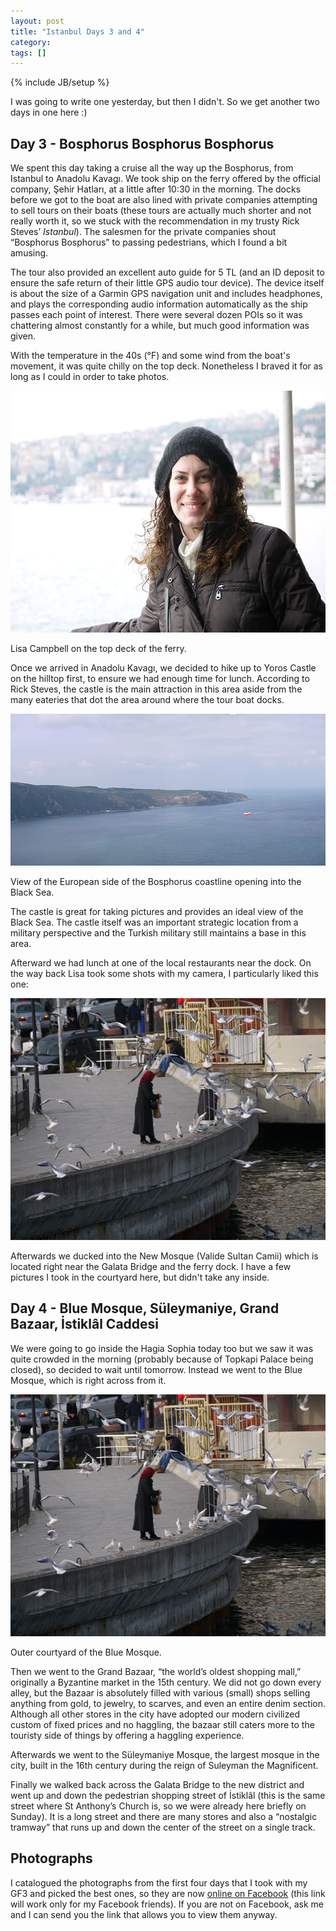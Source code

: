 ```yaml
---
layout: post
title: "Istanbul Days 3 and 4"
category:
tags: []
---
```

{% include JB/setup %}

I was going to write one yesterday, but then I didn't. So we get another two days in one here :)

## Day 3 - Bosphorus Bosphorus Bosphorus ##

We spent this day taking a cruise all the way up the Bosphorus, from Istanbul to Anadolu Kavagı. We took ship on the ferry offered by the official company, Şehir Hatları, at a little after 10:30 in the morning. The docks before we got to the boat are also lined with private companies attempting to sell tours on their boats (these tours are actually much shorter and not really worth it, so we stuck with the recommendation in my trusty Rick Steves’ <em>Istanbul</em>). The salesmen for the private companies shout “Bosphorus Bosphorus” to passing pedestrians, which I found a bit amusing.

The tour also provided an excellent auto guide for 5 TL (and an ID deposit to ensure the safe return of their little GPS audio tour device). The device itself is about the size of a Garmin GPS navigation unit and includes headphones, and plays the corresponding audio information automatically as the ship passes each point of interest. There were several dozen POIs so it was chattering almost constantly for a while, but much good information was given.

With the temperature in the 40s (°F) and some wind from the boat's movement, it was quite chilly on the top deck. Nonetheless I braved it for as long as I could in order to take photos.

<div class="img img-caption">
  <img src="/assets/images/2013-02-20/Lisa_On_Deck_580x387.jpg" width="580" height="387" alt="" />
  <p>Lisa Campbell on the top deck of the ferry.</p>
</div>

Once we arrived in Anadolu Kavagı, we decided to hike up to Yoros Castle on the hilltop first, to ensure we had enough time for lunch. According to Rick Steves, the castle is the main attraction in this area aside from the many eateries that dot the area around where the tour boat docks.

<div class="img img-caption">
  <img src="/assets/images/2013-02-20/Yokos_Castle_Panorama_520x243.jpg" width="580" height="243" alt="" />
  <p>View of the European side of the Bosphorus coastline opening into the Black Sea.</p>
</div>

The castle is great for taking pictures and provides an ideal view of the Black Sea. The castle itself was an important strategic location from a military perspective and the Turkish military still maintains a base in this area.

Afterward we had lunch at one of the local restaurants near the dock. On the way back Lisa took some shots with my camera, I particularly liked this one:

<div class="img img-caption">
  <img src="/assets/images/2013-02-20/Woman_Feeding_Birds_580x387.jpg" width="580" height="387" alt="A woman feeds birds on the dockside" />
</div>

Afterwards we ducked into the New Mosque (Valide Sultan Camii) which is located right near the Galata Bridge and the ferry dock. I have a few pictures I took in the courtyard here, but didn't take any inside.

## Day 4 - Blue Mosque, Süleymaniye, Grand Bazaar, İstiklâl Caddesi ##

We were going to go inside the Hagia Sophia today too but we saw it was quite crowded in the morning (probably because of Topkapi Palace being closed), so decided to wait until tomorrow. Instead we went to the Blue Mosque, which is right across from it.

<div class="img img-caption">
  <img src="/assets/images/2013-02-20/Woman_Feeding_Birds_580x387.jpg" width="580" height="387" alt="" />
  <p>Outer courtyard of the Blue Mosque.</p>
</div>

Then we went to the Grand Bazaar, “the world’s oldest shopping mall,” originally a Byzantine market in the 15th century. We did not go down every alley, but the Bazaar is absolutely filled with various (small) shops selling anything from gold, to jewelry, to scarves, and even an entire denim section. Although all other stores in the city have adopted our modern civilized custom of fixed prices and no haggling, the bazaar still caters more to the touristy side of things by offering a haggling experience.

Afterwards we went to the Süleymaniye Mosque, the largest mosque in the city, built in the 16th century during the reign of Suleyman the Magnificent.

Finally we walked back across the Galata Bridge to the new district and went up and down the pedestrian shopping street of İstiklâl (this is the same street where St Anthony’s Church is, so we were already here briefly on Sunday). It is a long street and there are many stores and also a “nostalgic tramway” that runs up and down the center of the street on a single track.

## Photographs ##

I catalogued the photographs from the first four days that I took with my GF3 and picked the best ones, so they are now [online on Facebook](https://www.facebook.com/media/set/?set=a.788987954863.2131823.21203789&type=1) (this link will work only for my Facebook friends). If you are not on Facebook, ask me and I can send you the link that allows you to view them anyway.
